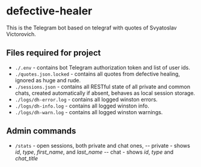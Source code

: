 # defective-healer
This is the Telegram bot based on telegraf with quotes of Svyatoslav Victorovich.

## Files required for project
- `./.env`                  - contains bot Telegram authorization token and list of user ids.
- `./quotes.json.locked`    - contains all quotes from defective healing, ignored as huge and rude.
- `./sessions.json`         - contains all RESTful state of all private and common chats, created automatically if absent, behaves as local session storage.
- `./logs/dh-error.log`     - contains all logged winston errors.
- `./logs/dh-info.log`      - contains all logged winston info.
- `./logs/dh-warn.log`      - contains all logged winston warnings.

## Admin commands
- `/stats`  - open sessions, both private and chat ones,
-- private - shows _id_, _type_, _first_name_, and _last_name_
-- chat - shows _id_, _type_ and _chat_title_